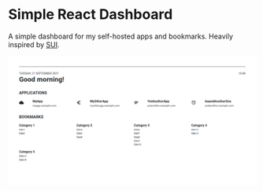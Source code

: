 # Simple React Dashboard

A simple dashboard for my self-hosted apps and bookmarks.
Heavily inspired by [SUI](https://github.com/jeroenpardon/sui).

![screenshot](./screenshot.png)
